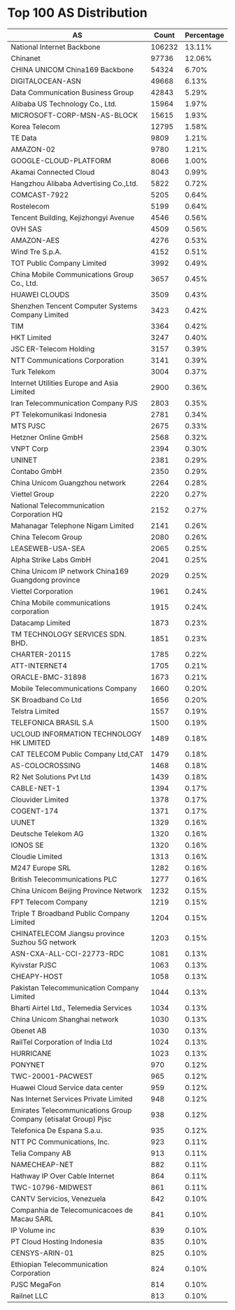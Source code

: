 # Top 100 AS Distribution
| AS | Count | Percentage |
|----|----|----|
| National Internet Backbone | 106232 | 13.11% |
| Chinanet | 97736 | 12.06% |
| CHINA UNICOM China169 Backbone | 54324 | 6.70% |
| DIGITALOCEAN-ASN | 49668 | 6.13% |
| Data Communication Business Group | 42843 | 5.29% |
| Alibaba US Technology Co., Ltd. | 15964 | 1.97% |
| MICROSOFT-CORP-MSN-AS-BLOCK | 15615 | 1.93% |
| Korea Telecom | 12795 | 1.58% |
| TE Data | 9809 | 1.21% |
| AMAZON-02 | 9780 | 1.21% |
| GOOGLE-CLOUD-PLATFORM | 8066 | 1.00% |
| Akamai Connected Cloud | 8043 | 0.99% |
| Hangzhou Alibaba Advertising Co.,Ltd. | 5822 | 0.72% |
| COMCAST-7922 | 5205 | 0.64% |
| Rostelecom | 5199 | 0.64% |
| Tencent Building, Kejizhongyi Avenue | 4546 | 0.56% |
| OVH SAS | 4509 | 0.56% |
| AMAZON-AES | 4276 | 0.53% |
| Wind Tre S.p.A. | 4152 | 0.51% |
| TOT Public Company Limited | 3992 | 0.49% |
| China Mobile Communications Group Co., Ltd. | 3657 | 0.45% |
| HUAWEI CLOUDS | 3509 | 0.43% |
| Shenzhen Tencent Computer Systems Company Limited | 3423 | 0.42% |
| TIM | 3364 | 0.42% |
| HKT Limited | 3247 | 0.40% |
| JSC ER-Telecom Holding | 3157 | 0.39% |
| NTT Communications Corporation | 3141 | 0.39% |
| Turk Telekom | 3004 | 0.37% |
| Internet Utilities Europe and Asia Limited | 2900 | 0.36% |
| Iran Telecommunication Company PJS | 2803 | 0.35% |
| PT Telekomunikasi Indonesia | 2781 | 0.34% |
| MTS PJSC | 2675 | 0.33% |
| Hetzner Online GmbH | 2568 | 0.32% |
| VNPT Corp | 2394 | 0.30% |
| UNINET | 2381 | 0.29% |
| Contabo GmbH | 2350 | 0.29% |
| China Unicom Guangzhou network | 2264 | 0.28% |
| Viettel Group | 2220 | 0.27% |
| National Telecommunication Corporation HQ | 2152 | 0.27% |
| Mahanagar Telephone Nigam Limited | 2141 | 0.26% |
| China Telecom Group | 2080 | 0.26% |
| LEASEWEB-USA-SEA | 2065 | 0.25% |
| Alpha Strike Labs GmbH | 2041 | 0.25% |
| China Unicom IP network China169 Guangdong province | 2029 | 0.25% |
| Viettel Corporation | 1961 | 0.24% |
| China Mobile communications corporation | 1915 | 0.24% |
| Datacamp Limited | 1873 | 0.23% |
| TM TECHNOLOGY SERVICES SDN. BHD. | 1851 | 0.23% |
| CHARTER-20115 | 1785 | 0.22% |
| ATT-INTERNET4 | 1705 | 0.21% |
| ORACLE-BMC-31898 | 1673 | 0.21% |
| Mobile Telecommunications Company | 1660 | 0.20% |
| SK Broadband Co Ltd | 1656 | 0.20% |
| Telstra Limited | 1557 | 0.19% |
| TELEFONICA BRASIL S.A | 1500 | 0.19% |
| UCLOUD INFORMATION TECHNOLOGY HK LIMITED | 1489 | 0.18% |
| CAT TELECOM Public Company Ltd,CAT | 1479 | 0.18% |
| AS-COLOCROSSING | 1468 | 0.18% |
| R2 Net Solutions Pvt Ltd | 1439 | 0.18% |
| CABLE-NET-1 | 1394 | 0.17% |
| Clouvider Limited | 1378 | 0.17% |
| COGENT-174 | 1371 | 0.17% |
| UUNET | 1329 | 0.16% |
| Deutsche Telekom AG | 1320 | 0.16% |
| IONOS SE | 1320 | 0.16% |
| Cloudie Limited | 1313 | 0.16% |
| M247 Europe SRL | 1282 | 0.16% |
| British Telecommunications PLC | 1277 | 0.16% |
| China Unicom Beijing Province Network | 1232 | 0.15% |
| FPT Telecom Company | 1219 | 0.15% |
| Triple T Broadband Public Company Limited | 1204 | 0.15% |
| CHINATELECOM Jiangsu province Suzhou 5G network | 1203 | 0.15% |
| ASN-CXA-ALL-CCI-22773-RDC | 1081 | 0.13% |
| Kyivstar PJSC | 1063 | 0.13% |
| CHEAPY-HOST | 1058 | 0.13% |
| Pakistan Telecommunication Company Limited | 1044 | 0.13% |
| Bharti Airtel Ltd., Telemedia Services | 1034 | 0.13% |
| China Unicom Shanghai network | 1030 | 0.13% |
| Obenet AB | 1030 | 0.13% |
| RailTel Corporation of India Ltd | 1024 | 0.13% |
| HURRICANE | 1023 | 0.13% |
| PONYNET | 970 | 0.12% |
| TWC-20001-PACWEST | 965 | 0.12% |
| Huawei Cloud Service data center | 959 | 0.12% |
| Nas Internet Services Private Limited | 948 | 0.12% |
| Emirates Telecommunications Group Company (etisalat Group) Pjsc | 938 | 0.12% |
| Telefonica De Espana S.a.u. | 935 | 0.12% |
| NTT PC Communications, Inc. | 923 | 0.11% |
| Telia Company AB | 913 | 0.11% |
| NAMECHEAP-NET | 882 | 0.11% |
| Hathway IP Over Cable Internet | 864 | 0.11% |
| TWC-10796-MIDWEST | 861 | 0.11% |
| CANTV Servicios, Venezuela | 842 | 0.10% |
| Companhia de Telecomunicacoes de Macau SARL | 841 | 0.10% |
| IP Volume inc | 839 | 0.10% |
| PT Cloud Hosting Indonesia | 835 | 0.10% |
| CENSYS-ARIN-01 | 825 | 0.10% |
| Ethiopian Telecommunication Corporation | 824 | 0.10% |
| PJSC MegaFon | 814 | 0.10% |
| Railnet LLC | 813 | 0.10% |
